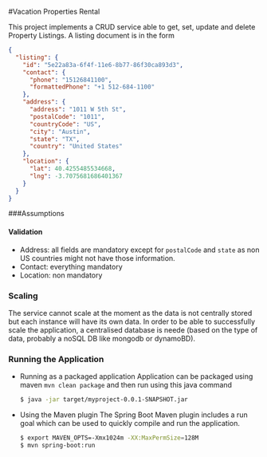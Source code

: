 #Vacation Properties Rental

This project implements a CRUD service able to get, set, update and delete Property Listings.
A listing document is in the form
```json
{
  "listing": {
    "id": "5e22a83a-6f4f-11e6-8b77-86f30ca893d3",
    "contact": {
      "phone": "15126841100",
      "formattedPhone": "+1 512-684-1100"
    },
    "address": {
      "address": "1011 W 5th St",
      "postalCode": "1011",
      "countryCode": "US",
      "city": "Austin",
      "state": "TX",
      "country": "United States"
    },
    "location": {
      "lat": 40.4255485534668,
      "lng": -3.7075681686401367
    }
  }
}
```

###Assumptions

#### Validation
* Address: all fields are mandatory except for `postalCode` and `state` as non US countries might not have 
            those information.
* Contact: everything mandatory
* Location: non mandatory

### Scaling
The service cannot scale at the moment as the data is not centrally stored but each instance will have its own data.
In order to be able to successfully scale the application, a centralised database is neede (based on the type of data, 
probably a noSQL DB like mongodb or dynamoBD).
           

### Running the Application

* Running as a packaged application
Application can be packaged using maven `mvn clean package` and then run using this java command

    ```bash
    $ java -jar target/myproject-0.0.1-SNAPSHOT.jar
    ```


* Using the Maven plugin
The Spring Boot Maven plugin includes a run goal which can be used to quickly compile and run the application.

    ```bash
    $ export MAVEN_OPTS=-Xmx1024m -XX:MaxPermSize=128M
    $ mvn spring-boot:run
    ```

